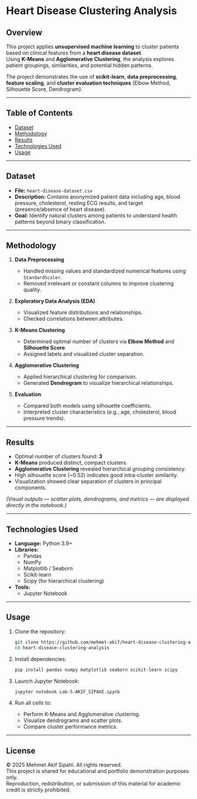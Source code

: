 # Heart Disease Clustering Analysis

## Overview

This project applies **unsupervised machine learning** to cluster patients based on clinical features from a **heart disease dataset**.  
Using **K-Means** and **Agglomerative Clustering**, the analysis explores patient groupings, similarities, and potential hidden patterns.

The project demonstrates the use of **scikit-learn**, **data preprocessing**, **feature scaling**, and **cluster evaluation techniques** (Elbow Method, Silhouette Score, Dendrogram).

---

## Table of Contents
- [Dataset](#dataset)
- [Methodology](#methodology)
- [Results](#results)
- [Technologies Used](#technologies-used)
- [Usage](#usage)

---

## Dataset

- **File:** `heart-disease-dataset.csv`  
- **Description:** Contains anonymized patient data including age, blood pressure, cholesterol, resting ECG results, and target (presence/absence of heart disease).  
- **Goal:** Identify natural clusters among patients to understand health patterns beyond binary classification.

---

## Methodology

1. **Data Preprocessing**
   - Handled missing values and standardized numerical features using `StandardScaler`.
   - Removed irrelevant or constant columns to improve clustering quality.

2. **Exploratory Data Analysis (EDA)**
   - Visualized feature distributions and relationships.
   - Checked correlations between attributes.

3. **K-Means Clustering**
   - Determined optimal number of clusters via **Elbow Method** and **Silhouette Score**.
   - Assigned labels and visualized cluster separation.

4. **Agglomerative Clustering**
   - Applied hierarchical clustering for comparison.
   - Generated **Dendrogram** to visualize hierarchical relationships.

5. **Evaluation**
   - Compared both models using silhouette coefficients.
   - Interpreted cluster characteristics (e.g., age, cholesterol, blood pressure trends).

---

## Results

- Optimal number of clusters found: **3**
- **K-Means** produced distinct, compact clusters.
- **Agglomerative Clustering** revealed hierarchical grouping consistency.
- High silhouette score (~0.52) indicates good intra-cluster similarity.
- Visualization showed clear separation of clusters in principal components.

*(Visual outputs — scatter plots, dendrograms, and metrics — are displayed directly in the notebook.)*

---

## Technologies Used

- **Language:** Python 3.9+  
- **Libraries:**
  - Pandas
  - NumPy
  - Matplotlib / Seaborn
  - Scikit-learn
  - Scipy (for hierarchical clustering)
- **Tools:**
  - Jupyter Notebook  

---

## Usage

1. Clone the repository:
   ```bash
   git clone https://github.com/mehmet-akif/heart-disease-clustering-analysis.git
   cd heart-disease-clustering-analysis
   ```

2. Install dependencies:
   ```bash
   pip install pandas numpy matplotlib seaborn scikit-learn scipy
   ```

3. Launch Jupyter Notebook:
   ```bash
   jupyter notebook Lab-5-AKIF_SIPAHI.ipynb
   ```

4. Run all cells to:
   - Perform K-Means and Agglomerative clustering.
   - Visualize dendrograms and scatter plots.
   - Compare cluster performance metrics.

---


## License

© 2025 Mehmet Akif Sipahi. All rights reserved.  
This project is shared for educational and portfolio demonstration purposes only.  
Reproduction, redistribution, or submission of this material for academic credit is strictly prohibited.
